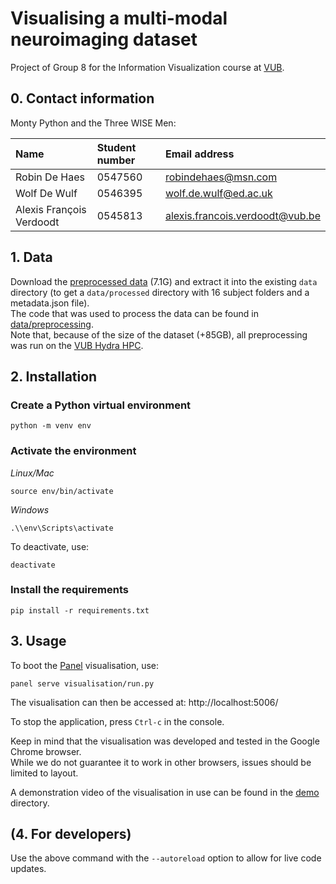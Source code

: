 # Visualising a multi-modal neuroimaging dataset

Project of Group 8 for the Information Visualization course at [VUB](www.vub.be).

## 0. Contact information

Monty Python and the Three WISE Men:

| Name                     | Student number | Email address                                                      |
| :----------------------- | :------------- | :----------------------------------------------------------------- |
| Robin De Haes            | 0547560        | [robindehaes@msn.com](mailto:robindehaes@msn.com)                |
| Wolf De Wulf             | 0546395        | [wolf.de.wulf@ed.ac.uk](mailto:wolf.de.wulf@ed.ac.uk)              |
| Alexis François Verdoodt | 0545813        | [alexis.francois.verdoodt@vub.be](alexis.francois.verdoodt@vub.be) |

## 1. Data

Download the [preprocessed data](https://drive.google.com/file/d/10qr_cQ5pq_0PWN2rNVQxPtDGPDFYM56a/view?usp=sharing) (7.1G) and extract it into the existing `data` directory (to get a `data/processed` directory with 16 subject folders and a metadata.json file).  
The code that was used to process the data can be found in [data/preprocessing](data/preprocessing).  
Note that, because of the size of the dataset (+85GB), all preprocessing was run on the [VUB Hydra HPC](https://hpc.vub.be/).

## 2. Installation

### Create a Python virtual environment
```console
python -m venv env
```

### Activate the environment

*Linux/Mac*
```console
source env/bin/activate
```

*Windows*
```console
.\\env\Scripts\activate
```

To deactivate, use:
```console
deactivate
```

### Install the requirements
```console
pip install -r requirements.txt
```

## 3. Usage

To boot the [Panel](https://panel.holoviz.org/) visualisation, use:

```console
panel serve visualisation/run.py
```

The visualisation can then be accessed at: http://localhost:5006/

To stop the application, press `Ctrl-c` in the console.  

Keep in mind that the visualisation was developed and tested in the Google Chrome browser.  
While we do not guarantee it to work in other browsers, issues should be limited to layout.  

A demonstration video of the visualisation in use can be found in the [demo](demo) directory.

## (4. For developers)

Use the above command with the ``--autoreload`` option to allow for live code updates.
